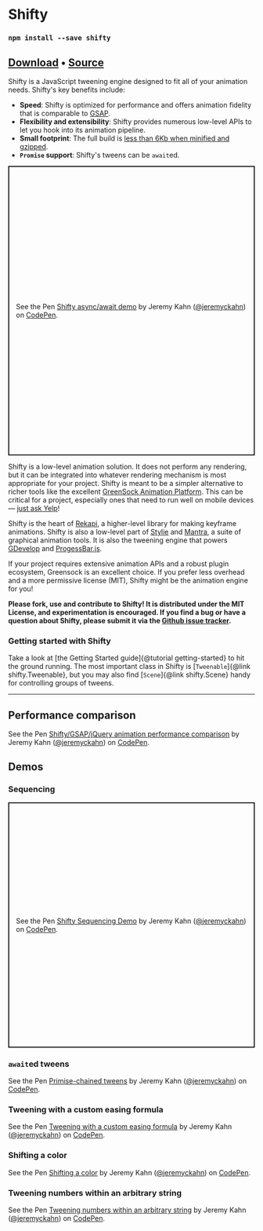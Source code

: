 # Shifty

### `npm install --save shifty`

## [Download](../shifty.js) • [Source](https://github.com/jeremyckahn/shifty)

Shifty is a JavaScript tweening engine designed to fit all of your animation needs. Shifty's key benefits include:

- **Speed**: Shifty is optimized for performance and offers animation fidelity that is comparable to [GSAP](https://codepen.io/jeremyckahn/pen/prMYXj).
- **Flexibility and extensibility**: Shifty provides numerous low-level APIs to let you hook into its animation pipeline.
- **Small footprint**: The full build is [less than 6Kb when minified and gzipped](https://bundlephobia.com/result?p=shifty).
- **`Promise` support**: Shifty's tweens can be `await`ed.

<p class="codepen" data-height="590" data-theme-id="dark" data-default-tab="js,result" data-user="jeremyckahn" data-slug-hash="PoNNNye" style="height: 590px; box-sizing: border-box; display: flex; align-items: center; justify-content: center; border: 2px solid; margin: 1em 0; padding: 1em;" data-pen-title="Shifty async/await demo">
  <span>See the Pen <a href="https://codepen.io/jeremyckahn/pen/PoNNNye">
  Shifty async/await demo</a> by Jeremy Kahn (<a href="https://codepen.io/jeremyckahn">@jeremyckahn</a>)
  on <a href="https://codepen.io">CodePen</a>.</span>
</p>
<script async src="https://static.codepen.io/assets/embed/ei.js"></script>

Shifty is a low-level animation solution. It does not perform any rendering, but it can be integrated into whatever rendering mechanism is most appropriate for your project. Shifty is meant to be a simpler alternative to richer tools like the excellent [GreenSock Animation Platform](https://greensock.com/). This can be critical for a project, especially ones that need to run well on mobile devices — [just ask Yelp](http://engineeringblog.yelp.com/2015/01/animating-the-mobile-web.html)!

Shifty is the heart of [Rekapi](https://jeremyckahn.github.io/rekapi/doc/), a higher-level library for making keyframe animations. Shifty is also a low-level part of [Stylie](https://jeremyckahn.github.io/stylie/) and [Mantra](https://jeremyckahn.github.io/mantra/), a suite of graphical animation tools. It is also the tweening engine that powers [GDevelop](https://gdevelop-app.com/) and [ProgessBar.js](https://progressbarjs.readthedocs.io/en/latest/#how-it-works).

If your project requires extensive animation APIs and a robust plugin ecosystem, Greensock is an excellent choice. If you prefer less overhead and a more permissive license (MIT), Shifty might be the animation engine for you!

**Please fork, use and contribute to Shifty! It is distributed under the MIT License, and experimentation is encouraged. If you find a bug or have a question about Shifty, please submit it via the [Github issue tracker](https://github.com/jeremyckahn/shifty/issues).**

### Getting started with Shifty

Take a look at [the Getting Started guide]{@tutorial getting-started} to hit the ground running. The most important class in Shifty is [`Tweenable`]{@link shifty.Tweenable}, but you may also find [`Scene`]{@link shifty.Scene} handy for controlling groups of tweens.

---

## Performance comparison

<p data-height="658" data-theme-id="0" data-slug-hash="prMYXj" data-default-tab="result" data-user="jeremyckahn" data-embed-version="2" data-pen-title="Shifty/GSAP/jQuery animation performance comparison" class="codepen">See the Pen <a href="https://codepen.io/jeremyckahn/pen/prMYXj/">Shifty/GSAP/jQuery animation performance comparison</a> by Jeremy Kahn (<a href="https://codepen.io/jeremyckahn">@jeremyckahn</a>) on <a href="https://codepen.io">CodePen</a>.</p>
<script async src="https://production-assets.codepen.io/assets/embed/ei.js"></script>

## Demos

### Sequencing

<p class="codepen" data-height="500" data-theme-id="dark" data-default-tab="js,result" data-user="jeremyckahn" data-slug-hash="GRZZVLZ" style="height: 500px; box-sizing: border-box; display: flex; align-items: center; justify-content: center; border: 2px solid; margin: 1em 0; padding: 1em;" data-pen-title="Shifty Sequencing Demo">
  <span>See the Pen <a href="https://codepen.io/jeremyckahn/pen/GRZZVLZ">
  Shifty Sequencing Demo</a> by Jeremy Kahn (<a href="https://codepen.io/jeremyckahn">@jeremyckahn</a>)
  on <a href="https://codepen.io">CodePen</a>.</span>
</p>
<script async src="https://static.codepen.io/assets/embed/ei.js"></script>

### `await`ed tweens

<p data-height="388" data-theme-id="0" data-slug-hash="NvQXqP" data-default-tab="js,result" data-user="jeremyckahn" data-embed-version="2" data-pen-title="Primise-chained tweens" class="codepen">See the Pen <a href="https://codepen.io/jeremyckahn/pen/NvQXqP/">Primise-chained tweens</a> by Jeremy Kahn (<a href="https://codepen.io/jeremyckahn">@jeremyckahn</a>) on <a href="https://codepen.io">CodePen</a>.</p>
<script async src="https://production-assets.codepen.io/assets/embed/ei.js"></script>

### Tweening with a custom easing formula

<p data-height="265" data-theme-id="0" data-slug-hash="xqpLQg" data-default-tab="js,result" data-user="jeremyckahn" data-embed-version="2" data-pen-title="Tweening with a custom easing formula" class="codepen">See the Pen <a href="http://codepen.io/jeremyckahn/pen/xqpLQg/">Tweening with a custom easing formula</a> by Jeremy Kahn (<a href="http://codepen.io/jeremyckahn">@jeremyckahn</a>) on <a href="http://codepen.io">CodePen</a>.</p>
<script async src="https://production-assets.codepen.io/assets/embed/ei.js"></script>

### Shifting a color

<p data-height="315" data-theme-id="0" data-slug-hash="jJarp" data-default-tab="js,result" data-user="jeremyckahn" data-embed-version="2" data-pen-title="Shifting a color" class="codepen">See the Pen <a href="http://codepen.io/jeremyckahn/pen/jJarp/">Shifting a color</a> by Jeremy Kahn (<a href="http://codepen.io/jeremyckahn">@jeremyckahn</a>) on <a href="http://codepen.io">CodePen</a>.</p>
<script async src="https://production-assets.codepen.io/assets/embed/ei.js"></script>

### Tweening numbers within an arbitrary string

<p data-height="265" data-theme-id="0" data-slug-hash="YZYxge" data-default-tab="js,result" data-user="jeremyckahn" data-embed-version="2" data-pen-title="Tweening numbers within an arbitrary string" class="codepen">See the Pen <a href="http://codepen.io/jeremyckahn/pen/YZYxge/">Tweening numbers within an arbitrary string</a> by Jeremy Kahn (<a href="http://codepen.io/jeremyckahn">@jeremyckahn</a>) on <a href="http://codepen.io">CodePen</a>.</p>
<script async src="https://production-assets.codepen.io/assets/embed/ei.js"></script>
